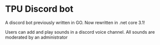 # TPU Discord bot

A discord bot previously written in GO. Now rewritten in .net core 3.1!

Users can add and play sounds in a discord voice channel. All sounds are moderated by an administrator
